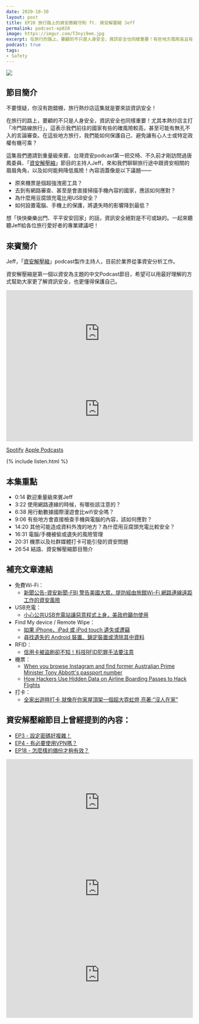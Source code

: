 ```yaml
---
date: 2020-10-30
layout: post
title: EP20 旅行路上的資安教戰守則 ft. 資安解壓縮 Jeff
permalink: podcast-ep020
image: https://imgur.com/T3nyi9em.jpg
excerpt: 在旅行的路上，要顧的不只是人身安全，資訊安全也同樣重要！有些地方風險高且有言論審查，這時我們可以如何保護自己的隱私？這集我們邀請到重量級來賓、台灣資安podcast第一把交椅、「資安解壓縮」節目的主持人Jeff，來和我們聊聊旅行途中跟資安相關的眉眉角角，以及如何能夠降低風險。一起來聽聽Jeff給各位旅行愛好者的專業建議吧！
podcast: true
tags:
- Safety
---
```


![](https://imgur.com/T3nyi9e.jpg)

## 節目簡介

不要懷疑，你沒有跑錯棚，旅行熱炒店這集就是要來談資訊安全！

在旅行的路上，要顧的不只是人身安全，資訊安全也同樣重要！尤其本熱炒店主打「冷門路線旅行」，這表示我們前往的國家有些的確風險較高，甚至可能有無孔不入的言論審查。在這些地方旅行，我們能如何保護自己、避免讓有心人士或特定政權有機可乘？

這集我們邀請到重量級來賓、台灣資安podcast第一把交椅、不久前才剛訪問過唐鳳委員、「[資安解壓縮](https://infosecdecompress.com/)」節目的主持人Jeff，來和我們聊聊旅行途中跟資安相關的眉眉角角，以及如何能夠降低風險！內容涵蓋像是以下議題——

* 原來機票是個超強洩密工具？
* 去到有網路審查、甚至是會直接掃描手機內容的國家，應該如何應對？
* 為什麼用豆腐頭充電比用USB安全？
* 如何設置電腦、手機上的保護，將遺失時的影響降到最低？

想「快快樂樂出門、平平安安回家」的話，資訊安全絕對是不可或缺的。一起來聽聽Jeff給各位旅行愛好者的專業建議吧！

## 來賓簡介

Jeff，「[資安解壓縮](https://infosecdecompress.com/)」podcast製作主持人，目前於業界從事資安分析工作。

資安解壓縮是第一個以資安為主題的中文Podcast節目，希望可以用最好理解的方式幫助大家更了解資訊安全，也更懂得保護自己。

<iframe src="https://open.spotify.com/embed-podcast/episode/3f8uIR6mkOwUCwARRoOynA" width="100%" height="232" frameborder="0" allowtransparency="true" allow="encrypted-media"></iframe>

<iframe allow="autoplay *; encrypted-media *; fullscreen *" frameborder="0" height="175" style="width:100%;max-width:660px;overflow:hidden;background:transparent;" sandbox="allow-forms allow-popups allow-same-origin allow-scripts allow-storage-access-by-user-activation allow-top-navigation-by-user-activation" src="https://embed.podcasts.apple.com/tw/podcast/id1518914711?i=1000496647209"></iframe>

[Spotify](https://open.spotify.com/episode/3f8uIR6mkOwUCwARRoOynA)
[Apple Podcasts](https://podcasts.apple.com/tw/podcast/id1518914711?i=1000496647209)

{% include listen.html %}

## 本集重點

* 0:14 歡迎重量級來賓Jeff
* 3:22 使用網路連線的時候，有哪些該注意的？
* 6:38 用行動數據國際漫遊會比wifi安全嗎？
* 9:06 有些地方會直接檢查手機與電腦的內容，該如何應對？
* 14:20 其他可能造成資料外洩的地方？為什麼用豆腐頭充電比較安全？
* 16:31 電腦/手機被偷或遺失的風險管理
* 20:31 機票以及社群媒體打卡可能引發的資安問題
* 26:54 結語、資安解壓縮節目簡介

## 補充文章連結

* 免費Ｗi-Fi：
  * [新聞公告-資安新聞-FBI 警告美國大眾，提防經由旅館Wi-Fi 網路連線遠距工作的資安風險](https://www.twcert.org.tw/tw/cp-104-4046-6b751-1.html)
* USB充電：
  * [小心公共USB充電站讓惡意程式上身，美政府籲勿使用](https://www.ithome.com.tw/news/134225)
* Find My device / Remote Wipe：
  * [如果 iPhone、iPad 或 iPod touch 遺失或遭竊](https://support.apple.com/zh-tw/HT201472)
  * [尋找遺失的 Android 裝置、鎖定裝置或清除其中資料](https://support.google.com/accounts/answer/6160491?hl=zh-Hant)
* RFID：
  * [信用卡被盜刷卻不知！科技RFID犯罪手法要注意](https://www.howtravel.com.tw/blog/2238)
* 機票：
  * [When you browse Instagram and find former Australian Prime Minister Tony Abbott's passport number](https://mango.pdf.zone/finding-former-australian-prime-minister-tony-abbotts-passport-number-on-instagram)
  * [How Hackers Use Hidden Data on Airline Boarding Passes to Hack Flights](https://null-byte.wonderhowto.com/how-to/hackers-use-hidden-data-airline-boarding-passes-hack-flights-0180728/)
* 打卡：
  * [全家出遊時打卡,就像在你家屋頂架一個超大霓虹燈,亮著:”沒人在家”](https://blog.trendmicro.com.tw/?p=1873)

## 資安解壓縮節目上曾經提到的內容：

* [EP3 - 設定密碼好複雜！](https://infosecdecompress.com/posts/EP3-why-does-password-has-to-be-so-complicated)
* [EP4 - 有必要使用VPN嗎？](https://infosecdecompress.com/posts/ep4-do-we-need-vpn)
* [EP18 - 怎麼樣的備份才夠有效？](https://infosecdecompress.com/posts/ep18_whats_the_proper_way_to_backup)

<iframe src="https://open.spotify.com/embed-podcast/episode/5hIOutzxeV6yZ608Jpazua" width="100%" height="232" frameborder="0" allowtransparency="true" allow="encrypted-media"></iframe>

<iframe src="https://open.spotify.com/embed-podcast/episode/7hHp710UeNybGpSepHGj0u" width="100%" height="232" frameborder="0" allowtransparency="true" allow="encrypted-media"></iframe>

<iframe src="https://open.spotify.com/embed-podcast/episode/2GAhOPpMYtcIGwGEwAuXm8" width="100%" height="232" frameborder="0" allowtransparency="true" allow="encrypted-media"></iframe>
